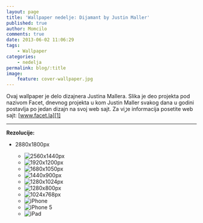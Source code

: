 ```yaml
---
layout: page
title: 'Wallpaper nedelje: Dijamant by Justin Maller'
published: true
author: Momcilo
comments: true
date: 2013-06-02 11:06:29
tags:
    - Wallpaper
categories:
    - nedelja
permalink: blog/:title
image:
    feature: cover-wallpaper.jpg
---
```

Ovaj wallpaper je delo dizajnera Justina Mallera. Slika je deo projekta pod nazivom Facet, dnevnog projekta u kom Justin Maller svakog dana u godini postavlja po jedan dizajn na svoj web sajt. Za viڑe informacija posetite web sajt: [www.facet.la][1]

* * * 

[][2]

**Rezolucije:** 

  * 2880x1800px 
    
      * ![2560x1440px][3]
      * ![1920x1200px][4]
      * ![1680x1050px][5]
      * ![1440x900px][6]
      * ![1280x1024px][7]
      * ![1280x800px][8]
      * ![1024x768px][9]
      * ![iPhone][10]
      * ![iPhone 5][10]
      * ![iPad][11]

 [1]: http://www.facet.la/ "Facet web sajt"
 [2]: {{site.baseurl}}/images/post/uploads/2013/06/wp_600.jpg
 [3]: {{site.baseurl}}/images/post/uploads/2013/06/wp_2560.jpg
 [4]: {{site.baseurl}}/images/post/uploads/2013/06/wp_1920.jpg
 [5]: {{site.baseurl}}/images/post/uploads/2013/06/wp_1680.jpg
 [6]: {{site.baseurl}}/images/post/uploads/2013/06/wp_1440.jpg
 [7]: {{site.baseurl}}/images/post/uploads/2013/06/wp_1280R.jpg
 [8]: {{site.baseurl}}/images/post/uploads/2013/06/wp_1280.jpg
 [9]: {{site.baseurl}}/images/post/uploads/2013/06/wp_1204.jpg
 [10]: {{site.baseurl}}/images/post/uploads/2013/06/wp_iPhone.jpg
 [11]: {{site.baseurl}}/images/post/uploads/2013/06/wp_iPad.jpg